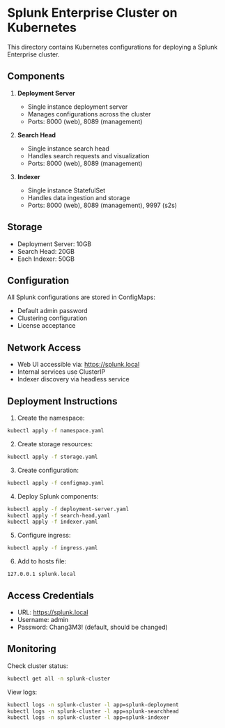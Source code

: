 # Splunk Enterprise Cluster on Kubernetes

This directory contains Kubernetes configurations for deploying a Splunk Enterprise cluster.

## Components

1. **Deployment Server**
   - Single instance deployment server
   - Manages configurations across the cluster
   - Ports: 8000 (web), 8089 (management)

2. **Search Head**
   - Single instance search head
   - Handles search requests and visualization
   - Ports: 8000 (web), 8089 (management)

3. **Indexer**
   - Single instance StatefulSet
   - Handles data ingestion and storage
   - Ports: 8000 (web), 8089 (management), 9997 (s2s)

## Storage

- Deployment Server: 10GB
- Search Head: 20GB
- Each Indexer: 50GB

## Configuration

All Splunk configurations are stored in ConfigMaps:
- Default admin password
- Clustering configuration
- License acceptance

## Network Access

- Web UI accessible via: https://splunk.local
- Internal services use ClusterIP
- Indexer discovery via headless service

## Deployment Instructions

1. Create the namespace:
```bash
kubectl apply -f namespace.yaml
```

2. Create storage resources:
```bash
kubectl apply -f storage.yaml
```

3. Create configuration:
```bash
kubectl apply -f configmap.yaml
```

4. Deploy Splunk components:
```bash
kubectl apply -f deployment-server.yaml
kubectl apply -f search-head.yaml
kubectl apply -f indexer.yaml
```

5. Configure ingress:
```bash
kubectl apply -f ingress.yaml
```

6. Add to hosts file:
```
127.0.0.1 splunk.local
```

## Access Credentials

- URL: https://splunk.local
- Username: admin
- Password: Chang3M3! (default, should be changed)

## Monitoring

Check cluster status:
```bash
kubectl get all -n splunk-cluster
```

View logs:
```bash
kubectl logs -n splunk-cluster -l app=splunk-deployment
kubectl logs -n splunk-cluster -l app=splunk-searchhead
kubectl logs -n splunk-cluster -l app=splunk-indexer
```
